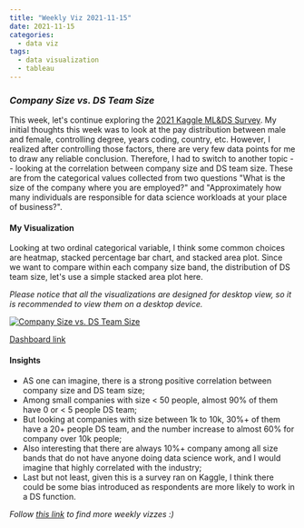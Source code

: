 ```yaml
---
title: "Weekly Viz 2021-11-15"
date: 2021-11-15
categories:
  - data viz
tags:
  - data visualization
  - tableau
---
```


### *Company Size vs. DS Team Size*


This week, let's continue exploring the [2021 Kaggle ML&DS Survey](https://www.kaggle.com/c/kaggle-survey-2021/data). My initial thoughts this week was to look at the pay distribution between male and female, controlling degree, years coding, country, etc. However, I realized after controlling those factors, there are very few data points for me to draw any reliable conclusion. Therefore, I had to switch to another topic -- looking at the correlation between company size and DS team size. These are from the categorical values collected from two questions "What is the size of the company where you are employed?" and "Approximately how many individuals are responsible for data science workloads at your place of business?".   

#### My Visualization

Looking at two ordinal categorical variable, I think some common choices are heatmap, stacked percentage bar chart, and stacked area plot. Since we want to compare within each company size band, the distribution of DS team size, let's use a simple stacked area plot here.  


*Please notice that all the visualizations are designed for desktop view, so it is recommended to view them on a desktop device.*  

<div class='tableauPlaceholder' id='viz1637039263673' style='position: relative'>
  <noscript><a href='#'>
    <img alt='Company Size vs. DS Team Size ' src='https:&#47;&#47;public.tableau.com&#47;static&#47;images&#47;20&#47;20211115CompanySizevs_DSTeamSize&#47;CompanySizevs_DSTeamSize&#47;1_rss.png' style='border: none' />
    </a></noscript>
  <object class='tableauViz'  style='display:none;'>
    <param name='host_url' value='https%3A%2F%2Fpublic.tableau.com%2F' />
    <param name='embed_code_version' value='3' /> 
    <param name='site_root' value='' />
    <param name='name' value='20211115CompanySizevs_DSTeamSize&#47;CompanySizevs_DSTeamSize' />
    <param name='tabs' value='no' />
    <param name='toolbar' value='yes' />
    <param name='static_image' value='https:&#47;&#47;public.tableau.com&#47;static&#47;images&#47;20&#47;20211115CompanySizevs_DSTeamSize&#47;CompanySizevs_DSTeamSize&#47;1.png' /> 
    <param name='animate_transition' value='yes' />
    <param name='display_static_image' value='yes' />
    <param name='display_spinner' value='yes' />
    <param name='display_overlay' value='yes' />
    <param name='display_count' value='yes' />
    <param name='language' value='en-US' />
    <param name='filter' value='publish=yes' />
  </object></div>           
  <script type='text/javascript'>         
  var divElement = document.getElementById('viz1637039263673');       
  var vizElement = divElement.getElementsByTagName('object')[0];      
  if ( divElement.offsetWidth > 800 ) { vizElement.style.width='800px';vizElement.style.height='627px';} else if ( divElement.offsetWidth > 500 ) { vizElement.style.width='800px';vizElement.style.height='627px';} else { vizElement.style.width='100%';vizElement.style.height='727px';}     
  var scriptElement = document.createElement('script');             
  scriptElement.src = 'https://public.tableau.com/javascripts/api/viz_v1.js';       
  vizElement.parentNode.insertBefore(scriptElement, vizElement);            
</script>


[Dashboard link](https://public.tableau.com/views/20211115CompanySizevs_DSTeamSize/CompanySizevs_DSTeamSize?:language=en-US&publish=yes&:display_count=n&:origin=viz_share_link)
  
#### Insights
* AS one can imagine, there is a strong positive correlation between company size and DS team size;  
* Among small companies with size < 50 people, almost 90% of them have 0 or < 5 people DS team;  
* But looking at companies with size between 1k to 10k, 30%+ of them have a 20+ people DS team, and the number increase to almost 60% for company over 10k people;  
* Also interesting that there are always 10%+ company among all size bands that do not have anyone doing data science work, and I would imagine that highly correlated with the industry;  
* Last but not least, given this is a survey ran on Kaggle, I think there could be some bias introduced as respondents are more likely to work in a DS function.  
  
*Follow [this link](https://yudong-94.github.io/personal-website/project/WeeklyViz2021/) to find more weekly vizzes :)*
